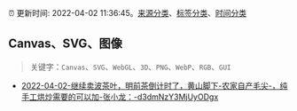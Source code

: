 :alarm_clock: 更新时间: 2022-04-02 11:36:45。[来源分类](../README.md)、[标签分类](../TAGS.md)、[时间分类](../TIMELINE.md)

## Canvas、SVG、图像


> 关键字：`Canvas`、`SVG`、`WebGL`、`3D`、`PNG`、`WebP`、`RGB`、`GUI`



- [2022-04-02-继续卖波茶叶，明前茶倒计时了，黄山脚下-农家自产毛尖-，纯手工烘炒需要的可以加-张小龙：-d3dmNzY3MjUyODgx](https://www.v2ex.com/t/844597) 
